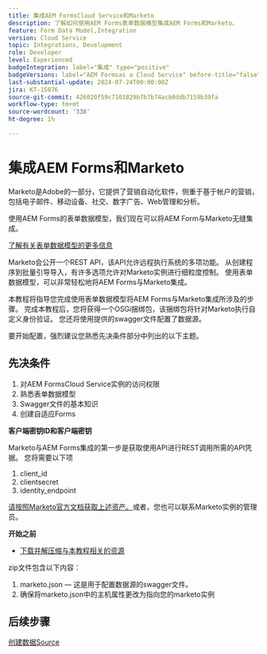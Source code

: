 ```yaml
---
title: 集成AEM FormsCloud Service和Marketo
description: 了解如何使用AEM Forms表单数据模型集成AEM Forms和Marketo。
feature: Form Data Model,Integration
version: Cloud Service
topic: Integrations, Development
role: Developer
level: Experienced
badgeIntegration: label="集成" type="positive"
badgeVersions: label="AEM Formsas a Cloud Service" before-title="false"
last-substantial-update: 2024-07-24T00:00:00Z
jira: KT-15876
source-git-commit: 426020f59c7103829b7b7b74acb0ddb7159b39fa
workflow-type: tm+mt
source-wordcount: '338'
ht-degree: 1%

---
```


# 集成AEM Forms和Marketo

Marketo是Adobe的一部分，它提供了营销自动化软件，侧重于基于帐户的营销，包括电子邮件、移动设备、社交、数字广告、Web管理和分析。

使用AEM Forms的表单数据模型，我们现在可以将AEM Form与Marketo无缝集成。

[了解有关表单数据模型的更多信息](https://helpx.adobe.com/experience-manager/6-5/forms/using/data-integration.html)

Marketo会公开一个REST API，该API允许远程执行系统的多项功能。 从创建程序到批量引导导入，有许多选项允许对Marketo实例进行细粒度控制。 使用表单数据模型，可以非常轻松地将AEM Forms与Marketo集成。

本教程将指导您完成使用表单数据模型将AEM Forms与Marketo集成所涉及的步骤。 完成本教程后，您将获得一个OSGi捆绑包，该捆绑包将针对Marketo执行自定义身份验证。 您还将使用提供的swagger文件配置了数据源。

要开始配置，强烈建议您熟悉先决条件部分中列出的以下主题。

## 先决条件

1. 对AEM FormsCloud Service实例的访问权限
1. 熟悉表单数据模型
1. Swagger文件的基本知识
1. 创建自适应Forms

**客户端密钥ID和客户端密钥**

Marketo与AEM Forms集成的第一步是获取使用API进行REST调用所需的API凭据。 您将需要以下项

1. client_id
1. clientsecret
1. identity_endpoint

[请按照Marketo官方文档获取上述资产。](https://developers.marketo.com/rest-api/)或者，您也可以联系Marketo实例的管理员。

**开始之前**

* [下载并解压缩与本教程相关的资源](assets/marketo.zip)

zip文件包含以下内容：

1. marketo.json — 这是用于配置数据源的swagger文件。
1. 确保将marketo.json中的主机属性更改为指向您的marketo实例

## 后续步骤

[创建数据Source](./part2.md)
